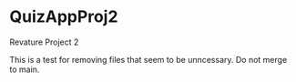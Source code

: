 # QuizAppProj2
Revature Project 2

This is a test for removing files that seem to be unncessary. Do not merge to main.
